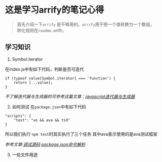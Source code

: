 # 这是学习arrify的笔记心得

> 首先介绍一下`arrify` 是干嘛用的。`arrify`用于把一个值转换为一个数组，转化规则在`readme.md`中。

## 学习知识

1. Symbol.iterator

在index.js中有如下代码，判断是否可迭代

```
if (typeof value[Symbol.iterator] === 'function') {
	return [...value];
}
```

*不了解迭代器与生成器的可参考这篇文章：[javascript迭代器与生成器](https://blog.csdn.net/m0_62336865/article/details/125585842)*


2. 如何测试
在`package.json`中有如下代码
```
"scripts": {
	"test": "xo && ava && tsd"
}
```
所以我们执行 `npm test`时其实执行了三个任务
其中ava表示使用的是ava测试框架


*参考文章:[调试源码](https://jishuin.proginn.com/p/763bfbd6e43c)   [package.json命令解析](package.json文件scripts命令解析)*

3. 一些文件用途
